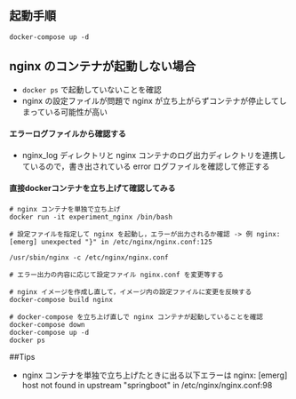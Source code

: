 ## 起動手順


```
docker-compose up -d
```


## nginx のコンテナが起動しない場合

- `docker ps` で起動していないことを確認
- nginx の設定ファイルが問題で nginx が立ち上がらずコンテナが停止してしまっている可能性が高い

#### エラーログファイルから確認する
- nginx_log ディレクトリと nginx コンテナのログ出力ディレクトリを連携しているので，書き出されている error ログファイルを確認して修正する

#### 直接dockerコンテナを立ち上げて確認してみる

```
# nginx コンテナを単独で立ち上げ
docker run -it experiment_nginx /bin/bash

# 設定ファイルを指定して nginx を起動し，エラーが出力されるか確認 -> 例 nginx: [emerg] unexpected "}" in /etc/nginx/nginx.conf:125

/usr/sbin/nginx -c /etc/nginx/nginx.conf

# エラー出力の内容に応じて設定ファイル nginx.conf を変更等する

# nginx イメージを作成し直して，イメージ内の設定ファイルに変更を反映する
docker-compose build nginx

# docker-compose を立ち上げ直しで nginx コンテナが起動していることを確認
docker-compose down
docker-compose up -d
docker ps

```

##Tips

- nginx コンテナを単独で立ち上げたときに出る以下エラーは
nginx: [emerg] host not found in upstream "springboot" in /etc/nginx/nginx.conf:98
